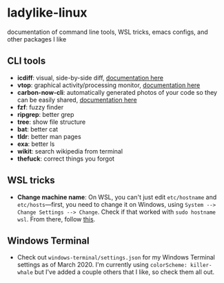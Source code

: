 # ladylike-linux
documentation of command line tools, WSL tricks, emacs configs, and other packages I like

## CLI tools
* **icdiff**: visual, side-by-side diff, [documentation here](https://www.jefftk.com/icdiff)
* **vtop**: graphical activity/processing monitor, [documentation here](https://github.com/MrRio/vtop)
* **carbon-now-cli**: automatically generated photos of your code so they can be easily shared, [documentation here](https://github.com/mixn/carbon-now-cli)
* **fzf**: fuzzy finder
* **ripgrep**: better grep
* **tree**: show file structure
* **bat**: better cat
* **tldr**: better man pages
* **exa**: better ls
* **wikit**: search wikipedia from terminal
* **thefuck**: correct things you forgot

## WSL tricks
* **Change machine name**: On WSL, you can't just edit `etc/hostname` and `etc/hosts`—first, you need to change it on Windows, using `System --> Change Settings --> Change`. Check if that worked with `sudo hostname wsl`. From there, follow [this](https://www.cyberciti.biz/faq/ubuntu-change-hostname-command/).

## Windows Terminal
* Check out `windows-terminal/settings.json` for my Windows Terminal settings as of March 2020. I'm currently using `colorScheme: killer-whale` but I've added a couple others that I like, so check them all out.
